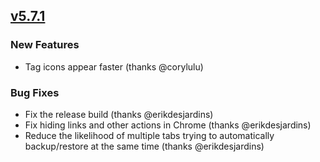 ## [v5.7.1](https://github.com/honestbleeps/Reddit-Enhancement-Suite/releases/v5.7.1)


### New Features

- Tag icons appear faster (thanks @corylulu)

### Bug Fixes

- Fix the release build (thanks @erikdesjardins)
- Fix hiding links and other actions in Chrome (thanks @erikdesjardins)
- Reduce the likelihood of multiple tabs trying to automatically backup/restore at the same time (thanks @erikdesjardins)
